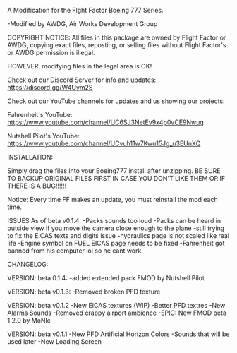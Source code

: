A Modification for the Flght Factor Boeing 777 Series. 

-Modified by AWDG, Air Works Development Group

COPYRIGHT NOTICE: All files in this package are owned by Flight Factor or AWDG, copying exact files, reposting, or selling files without Flight Factor's or AWDG permission is illegal.

HOWEVER, modifying files in the legal area is OK!

Check out our Discord Server for info and updates: https://discord.gg/W4Uym2S

Check out our YouTube channels for updates and us showing our projects:

Fahrenheit's YouTube: https://www.youtube.com/channel/UC6SJ3NetEv9x4p0vCE9Nwug

Nutshell Pilot's YouTube: https://www.youtube.com/channel/UCvuh11w7Kwu15Jg_u3EUnXQ

INSTALLATION:

Simply drag the files into your Boeing777 install after unzipping. BE SURE TO BACKUP ORIGINAL FILES FIRST IN CASE YOU DON'T LIKE THEM OR IF THERE IS A BUG!!!!!!

Notice: Every time FF makes an update, you must reinstall the mod each time.

ISSUES As of beta v0.1.4:
-Packs sounds too loud
-Packs can be heard in outside view if you move the camera close enough to the plane
-still trying to fix the EICAS texts and digits issue
-hydraulics page is not scaled like real life
-Engine symbol on FUEL EICAS page needs to be fixed
-Fahrenheit got banned from his computer lol so he cant work

CHANGELOG:

VERSION: beta 0.1.4:
-added extended pack FMOD by Nutshell Pilot

VERSION: beta v0.1.3:
-Removed broken PFD texture

VERSION: beta v0.1.2
-New EICAS textures (WIP)
-Better PFD textres
-New Alarms Sounds
-Removed crappy airport ambience
-EPIC: New FMOD beta 1.2.0 by MoNlc

VERSION: beta v0.1.1
-New PFD Artificial Horizon Colors
-Sounds that will be used later
-New Loading Screen
